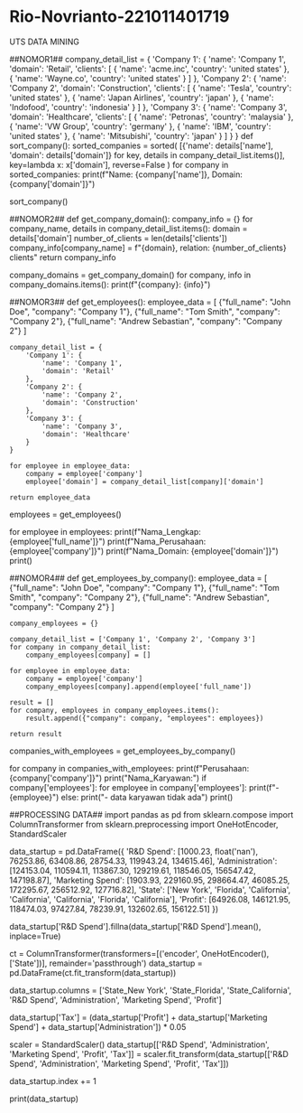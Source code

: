 # Rio-Novrianto-221011401719
UTS DATA MINING 

##NOMOR1##
company_detail_list = {
    'Company 1': {
        'name': 'Company 1',
        'domain': 'Retail',
        'clients': [
            {
                'name': 'acme.inc',
                'country': 'united states'
            },
            {
                'name': 'Wayne.co',
                'country': 'united states'
            }
        ]
    },
    'Company 2': {
        'name': 'Company 2',
        'domain': 'Construction',
        'clients': [
            {
                'name': 'Tesla',
                'country': 'united states'
            },
            {
                'name': 'Japan Airlines',
                'country': 'japan'
            },
            {
                'name': 'Indofood',
                'country': 'indonesia'
            }
        ]
    },
    'Company 3': {
        'name': 'Company 3',
        'domain': 'Healthcare',
        'clients': [
            {
                'name': 'Petronas',
                'country': 'malaysia'
            },
            {
                'name': 'VW Group',
                'country': 'germany'
            },
            {
                'name': 'IBM',
                'country': 'united states'
            },
            {
                'name': 'Mitsubishi',
                'country': 'japan'
            }
        ]
    }
}
def sort_company():
    sorted_companies = sorted(
        [{'name': details['name'], 'domain': details['domain']} 
         for key, details in company_detail_list.items()],
        key=lambda x: x['domain'],
        reverse=False
    )
    for company in sorted_companies:
        print(f"Name: {company['name']}, Domain: {company['domain']}")

sort_company()

##NOMOR2##
def get_company_domain():
    company_info = {}
    for company_name, details in company_detail_list.items():
        domain = details['domain']
        number_of_clients = len(details['clients'])
        company_info[company_name] = f"{domain}, relation: {number_of_clients} clients"
    return company_info

company_domains = get_company_domain()
for company, info in company_domains.items():
    print(f"{company}: {info}")

##NOMOR3##
def get_employees():
    employee_data = [
        {"full_name": "John Doe", "company": "Company 1"},
        {"full_name": "Tom Smith", "company": "Company 2"},
        {"full_name": "Andrew Sebastian", "company": "Company 2"}
    ]

    company_detail_list = {
        'Company 1': {
            'name': 'Company 1',
            'domain': 'Retail'
        },
        'Company 2': {
            'name': 'Company 2',
            'domain': 'Construction'
        },
        'Company 3': {
            'name': 'Company 3',
            'domain': 'Healthcare'
        }
    }

    for employee in employee_data:
        company = employee['company']
        employee['domain'] = company_detail_list[company]['domain']

    return employee_data

employees = get_employees()

for employee in employees:
    print(f"Nama_Lengkap: {employee['full_name']}")
    print(f"Nama_Perusahaan: {employee['company']}")
    print(f"Nama_Domain: {employee['domain']}")
    print() 

##NOMOR4##
def get_employees_by_company():
    employee_data = [
        {"full_name": "John Doe", "company": "Company 1"},
        {"full_name": "Tom Smith", "company": "Company 2"},
        {"full_name": "Andrew Sebastian", "company": "Company 2"}
    ]

    company_employees = {}

    company_detail_list = ['Company 1', 'Company 2', 'Company 3']
    for company in company_detail_list:
        company_employees[company] = []

    for employee in employee_data:
        company = employee['company']
        company_employees[company].append(employee['full_name'])

    result = []
    for company, employees in company_employees.items():
        result.append({"company": company, "employees": employees})
    
    return result



companies_with_employees = get_employees_by_company()

for company in companies_with_employees:
    print(f"Perusahaan: {company['company']}")
    print("Nama_Karyawan:")
    if company['employees']:
        for employee in company['employees']:
            print(f"- {employee}")
    else:
        print("- data karyawan tidak ada")
    print() 


##PROCESSING DATA##
import pandas as pd
from sklearn.compose import ColumnTransformer
from sklearn.preprocessing import OneHotEncoder, StandardScaler

data_startup = pd.DataFrame({
    'R&D Spend': [1000.23, float('nan'), 76253.86, 63408.86, 28754.33, 119943.24, 134615.46],
    'Administration': [124153.04, 110594.11, 113867.30, 129219.61, 118546.05, 156547.42, 147198.87],
    'Marketing Spend': [1903.93, 229160.95, 298664.47, 46085.25, 172295.67, 256512.92, 127716.82],
    'State': ['New York', 'Florida', 'California', 'California', 'California', 'Florida', 'California'],
    'Profit': [64926.08, 146121.95, 118474.03, 97427.84, 78239.91, 132602.65, 156122.51]
})


data_startup['R&D Spend'].fillna(data_startup['R&D Spend'].mean(), inplace=True)

ct = ColumnTransformer(transformers=[('encoder', OneHotEncoder(), ['State'])], remainder='passthrough')
data_startup = pd.DataFrame(ct.fit_transform(data_startup))

data_startup.columns = ['State_New York', 'State_Florida', 'State_California', 'R&D Spend', 'Administration', 'Marketing Spend', 'Profit']

data_startup['Tax'] = (data_startup['Profit'] + data_startup['Marketing Spend'] + data_startup['Administration']) * 0.05


scaler = StandardScaler()
data_startup[['R&D Spend', 'Administration', 'Marketing Spend', 'Profit', 'Tax']] = scaler.fit_transform(data_startup[['R&D Spend', 'Administration', 'Marketing Spend', 'Profit', 'Tax']])



data_startup.index += 1

print(data_startup)
